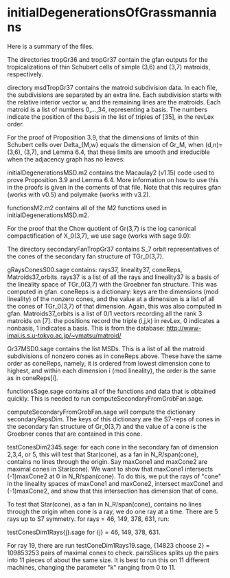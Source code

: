 # initialDegenerationsOfGrassmannians

Here is a summary of the files. 

The directories tropGr36 and tropGr37 contain the gfan outputs for the tropicalizations of thin Schubert cells of simple (3,6) and (3,7) matroids, respectively. 

directory msdTropGr37 contains the matroid subdivision data. In each file, the subdivisions are separated by an extra line. Each subdivision starts with the relative interior vector w, and the remaining lines are the matroids. Each matroid is a list of numbers 0,...,34, representing a basis. The numbers indicate the position of the basis in the list of triples of [35], in the revLex order.


For the proof of Proposition 3.9, that the dimensions of limits of thin Schubert cells over Delta_{M,w} equals the dimension of Gr_M, when (d,n)=(3,6), (3,7), and Lemma 6.4, that these limits are smooth and irreducible when the adjacency graph has no leaves:

initialDegenerationsMSD.m2 contains the Macaulay2 (v1.15) code used to prove Proposition 3.9 and Lemma 6.4.  More information on how to use this in the proofs is given in the coments of that file.  Note that this requires gfan (works with v0.5) and polymake (works with v3.2).

functionsM2.m2 contains all of the M2 functions used in initialDegenerationsMSD.m2.




For the proof that the Chow quotient of Gr(3,7) is the log canonical compactification of X_0(3,7), we use sage (works with sage 9.0):

The directory secondaryFanTropGr37 contains S_7 orbit representatives of the cones of the secondary fan structure of TGr_0(3,7).

gRaysConesS00.sage contains: rays37, lineality37, coneReps, Matroids37_orbits.
rays37 is a list of all the rays and lineality37 is a basis of the lineality space of TGr_0(3,7) with the Groebner fan structure. This was computed in gfan. coneReps is a dictionary: keys are the dimensions (mod lineality) of the nonzero cones, and the value at a dimension is a list of all the cones of TGr_0(3,7) of that dimension. Again, this was also computed in gfan. Matroids37_orbits is a list of 0/1 vectors recording all the rank 3 matroids on [7]. the positions record the triple (i,j,k) in revLex, 0 indicates a nonbasis, 1 indicates a basis. This is from the database: http://www-imai.is.s.u-tokyo.ac.jp/~ymatsu/matroid/

Gr37MSD0.sage contains the list MSDs. This is a list of all the matroid subdivisions of nonzero cones as in coneReps above. These have the same order as coneReps, namely, it is ordered from lowest dimension cone to highest, and within each dimension i (mod lineality), the order is the same as in coneReps[i].

functionsSage.sage contains all of the functions and data that is obtained quickly. This is needed to run computeSecondaryFromGrobFan.sage.

computeSecondaryFromGrobFan.sage will compute the dictionary secondaryRepsDim. The keys of this dictionary are the S7-reps of cones in the secondary fan structure of Gr_0(3,7) and the value of a cone is the Groebner cones that are contained in this cone. 


















testConesDim2345.sage: for each cone in the secondary fan of dimension 2,3,4, or 5, this  will test that Star(cone), as a fan in N_R/span(cone), contains no lines through the origin. Say maxCone1 and maxCone2 are maximal cones in Star(cone). We want to show that maxCone1 intersects (-1)maxCone2 at 0 in N_R/span(cone). To do this, we put the rays of "cone" in the lineality spaces of maxCone1 and maxCone2, intersect maxCone1 and (-1)maxCone2, and show that this intersection has dimension that of cone.

To test that Star(cone), as a fan in N_R/span(cone), contains no lines through the origin when cone is a ray, we do one ray at a time. There are 5 rays up to S7 symmetry. for rays = 46, 149, 378, 631, run:

testConesDim1Rays{j}.sage for {j} = 46, 149, 378, 631.

For ray 19, there are  run testConeDim1Rays19.sage, {14823 choose 2} = 109853253 pairs of maximal cones to check. pairsSlices splits up the pairs into 11 pieces of about the same size. It is best to run this on 11 different machines, changing the parameter "k" ranging from 0 to 11. 
